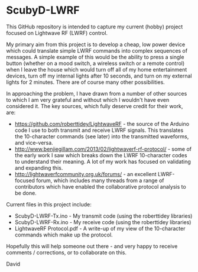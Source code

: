ScubyD-LWRF
===========

This GitHub repository is intended to capture my current (hobby) project focused on Lightwave RF (LWRF) control.

My primary aim from this project is to develop a cheap, low power device which could translate simple LWRF commands into complex sequences of messages.  A simple example of this would be the ability to press a single button (whether on a mood switch, a wireless switch or a remote control) when I leave the house which would turn off all of my home entertainment devices, turn off my internal lights after 10 seconds, and turn on my external lights for 2 minutes.  There are of course many other possibilities.

In approaching the problem, I have drawn from a number of other sources to which I am very grateful and without which I wouldn't have even considered it.  The key sources, which fully deserve credit for their work, are:
 - https://github.com/roberttidey/LightwaveRF - the source of the Arduino code I use to both transmit and receive LWRF signals.  This translates the 10-character commands (see later) into the transmitted waveforms, and vice-versa.
 - http://www.benjiegillam.com/2013/02/lightwaverf-rf-protocol/ - some of the early work I saw which breaks down the LWRF 10-character codes to understand their meaning.  A lot of my work has focused on validating and expanding this.
 - http://lightwaverfcommunity.org.uk/forums/ - an excellent LWRF-focused forum, which includes many threads from a range of contributors which have enabled the collaborative protocol analysis to be done.

Current files in this project include:
 - ScubyD-LWRF-Tx.ino         - My transmit code (using the roberttidey libraries)
 - ScubyD-LWRF-Rx.ino         - My receive code (using the roberttidey libraries)
 - LightwaveRF Protocol.pdf   - A write-up of my view of the 10-character commands which make up the protocol.

Hopefully this will help someone out there - and very happy to receive comments / corrections, or to collaborate on this.

David
